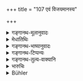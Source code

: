 +++
title = "107 एवं विजयमानस्य"

+++

<details><summary>गङ्गानथ-मूलानुवादः</summary>

While he is thus engaged in conquest, if there should be any opponents for him, all these he shall bring under subjugation by means of conciliation and other expedients.—(107)
</details>

<details><summary>मेधातिथिः</summary>

**ये परिपन्थिनः** प्रतिपक्षतया वर्तन्ते ते **वशम् आनेतव्याः**, न त्व् आनुकूल्येन ये वर्तन्ते । ते ऽपि **सामादिभिः** पूर्वम्, न प्रथमत एव दण्डेन ॥ ७.१०७ ॥
</details>

<details><summary>गङ्गानथ-भाष्यानुवादः</summary>

Those persons only who come forward to oppose him should be brought under subjugation, and not those who behave favourably towards him. But even the former shall first be tried to be won over by means of conciliation, and not all at once by force.—(107)
</details>

<details><summary>गङ्गानथ-टिप्पन्यः</summary>

This verse is quoted in *Vīramitrodaya* (Rājanīti, p. 404).
</details>

<details><summary>गङ्गानथ-तुल्य-वाक्यानि</summary>

*Vālmīki-Rāmāyaṇa* (Vīramitrodaya-Rājanīti, p. 404).—‘Towards gentlemen
and towards those possessed of good qualities, he shall employ
conciliation; towards the covetous, he shall employ presents; towards
the suspected, dissension; and towards the wicked, force.’
</details>

<details><summary>भारुचिः</summary>

एवं विजये स्थितस्य राज्ञो ये प्रतापेन नोपनमेरन् तान् पश्चात् सामादिभिर् वशीकुर्यात् ॥ ७.१०७ ॥
</details>

<details><summary>Bühler</summary>

107	When he is thus engaged in conquest, let him subdue all the opponents whom he may find, by the (four) expedients, conciliation and the rest.
</details>
